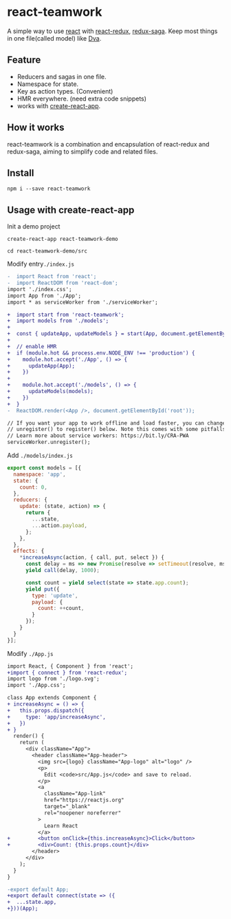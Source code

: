 # react-teamwork

A simple way to use [react][0] with [react-redux][1], [redux-saga][2]. Keep most things in one file(called model) like [Dva][3].

## Feature

- Reducers and sagas in one file.
- Namespace for state.
- Key as action types. (Convenient)
- HMR everywhere. (need extra code snippets)
- works with [create-react-app][4].

## How it works

react-teamwork is a combination and encapsulation of react-redux and redux-saga, aiming to simplify code and related files.

## Install

    npm i --save react-teamwork

## Usage with create-react-app

Init a demo project

    create-react-app react-teamwork-demo
    
    cd react-teamwork-demo/src

Modify entry`./index.js`

```diff
-  import React from 'react';
-  import ReactDOM from 'react-dom';
import './index.css';
import App from './App';
import * as serviceWorker from './serviceWorker';

+  import start from 'react-teamwork';
+  import models from './models';
+  
+  const { updateApp, updateModels } = start(App, document.getElementById('root'), models);
+  
+  // enable HMR
+  if (module.hot && process.env.NODE_ENV !== 'production') {
+    module.hot.accept('./App', () => {
+      updateApp(App);
+    })
+  
+    module.hot.accept('./models', () => {
+      updateModels(models);
+    })
+  }
-  ReactDOM.render(<App />, document.getElementById('root'));

// If you want your app to work offline and load faster, you can change
// unregister() to register() below. Note this comes with some pitfalls.
// Learn more about service workers: https://bit.ly/CRA-PWA
serviceWorker.unregister();
```

Add `./models/index.js`

```javascript
export const models = [{
  namespace: 'app',
  state: {
    count: 0,
  },
  reducers: {
    update: (state, action) => {
      return {
        ...state,
        ...action.payload,
      };
    },
  },
  effects: {
    *increaseAsync(action, { call, put, select }) {
      const delay = ms => new Promise(resolve => setTimeout(resolve, ms));
      yield call(delay, 1000);

      const count = yield select(state => state.app.count);
      yield put({
        type: 'update',
        payload: {
          count: ++count,
        }
      });
    }
  }
}];
```

Modify `./App.js`

```diff
import React, { Component } from 'react';
+import { connect } from 'react-redux';
import logo from './logo.svg';
import './App.css';

class App extends Component {
+ increaseAsync = () => {
+   this.props.dispatch({
+     type: 'app/increaseAsync',
+   })
+ }
  render() {
    return (
      <div className="App">
        <header className="App-header">
          <img src={logo} className="App-logo" alt="logo" />
          <p>
            Edit <code>src/App.js</code> and save to reload.
          </p>
          <a
            className="App-link"
            href="https://reactjs.org"
            target="_blank"
            rel="noopener noreferrer"
          >
            Learn React
          </a>
+         <button onClick={this.increaseAsync}>Click</button>
+         <div>Count: {this.props.count}</div>
        </header>
      </div>
    );
  }
}

-export default App;
+export default connect(state => ({
+  ...state.app,
+}))(App);
```


[0]: https://github.com/facebook/react
[1]: https://github.com/reduxjs/react-redux
[2]: https://github.com/redux-saga/redux-saga
[3]: https://github.com/dvajs/dva
[4]: https://github.com/facebook/create-react-app
